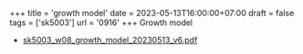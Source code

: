+++
title = 'growth model'
date = 2023-05-13T16:00:00+07:00
draft = false
tags = ['sk5003']
url = '0916'
+++
Growth model
<!--more-->

+ [sk5003_w08_growth_model_20230513_v6.pdf](https://zenodo.org/doi/10.5281/zenodo.7931523)
